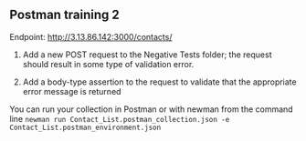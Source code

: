 ## Postman training 2

Endpoint: http://3.13.86.142:3000/contacts/

1. Add a new POST request to the Negative Tests folder;
the request should result in some type of validation error.

2. Add a body-type assertion to the request to validate that the appropriate error message is returned

You can run your collection in Postman or with newman from the command line
```newman run Contact_List.postman_collection.json -e Contact_List.postman_environment.json```